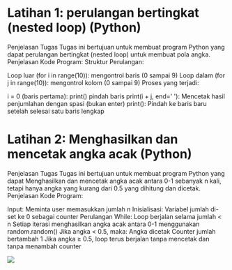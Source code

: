 # Latihan 1: perulangan bertingkat (nested loop) (Python)
Penjelasan Tugas
Tugas ini bertujuan untuk membuat program Python yang dapat perulangan bertingkat (nested loop) untuk membuat pola angka.
Penjelasan Kode Program: Struktur Perulangan:

Loop luar (for i in range(10)): mengontrol baris (0 sampai 9)
Loop dalam (for j in range(10)): mengontrol kolom (0 sampai 9)
Proses yang terjadi:

i = 0 (baris pertama):
print() pindah baris
print(i + j, end=' '): Mencetak hasil penjumlahan dengan spasi (bukan enter)
print(): Pindah ke baris baru setelah selesai satu baris lengkap

# Latihan 2: Menghasilkan dan mencetak angka acak (Python)
Penjelasan Tugas
Tugas ini bertujuan untuk membuat program Python yang dapat Menghasilkan dan mencetak angka acak antara 0-1 sebanyak n kali, tetapi hanya angka yang kurang dari 0.5 yang dihitung dan dicetak.
Penjelasan Kode Program:

Input: Meminta user memasukkan jumlah n
Inisialisasi: Variabel jumlah di-set ke 0 sebagai counter
Perulangan While:
Loop berjalan selama jumlah < n
Setiap iterasi menghasilkan angka acak antara 0-1 menggunakan random.random()
Jika angka < 0.5, maka:
Angka dicetak
Counter jumlah bertambah 1
Jika angka ≥ 0.5, loop terus berjalan tanpa mencetak dan tanpa menambah counter

<img src="/bukti run latihan2.py.png">

